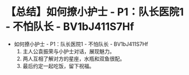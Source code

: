 # 【总结】如何撩小护士 - P1：队长医院1 - 不怕队长 - BV1bJ411S7Hf

-   如何撩小护士 - P1：队长医院1 - 不怕队长 - BV1bJ411S7Hf
    1.  主人公袁振荣与小护士对话，展现魅力。
    2.  两人互相了解对方的星座，水瓶和双鱼很配。
    3.  最后约定一起吃饭，留下祝福。